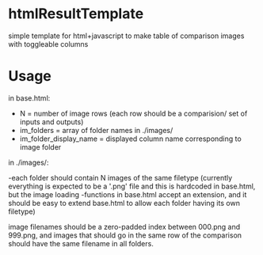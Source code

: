 # htmlResultTemplate
simple template for html+javascript to make table of comparison images with toggleable columns

# Usage
in base.html:

<ul>
  <li>N = number of image rows (each row should be a comparision/ set of inputs and outputs)</li>
  <li>im_folders = array of folder names in ./images/</li>
  <li>im_folder_display_name = displayed column name corresponding to image folder</li>
</ul>

in ./images/:

-each folder should contain N images of the same filetype (currently everything is expected to be a '.png' file and this is hardcoded in base.html, but the image loading 
-functions in base.html accept an extension, and it should be easy to extend base.html to allow each folder having its own filetype)

image filenames should be a zero-padded index between 000.png and 999.png, and images that should go in the same row of the comparison should have the same filename in all folders.
